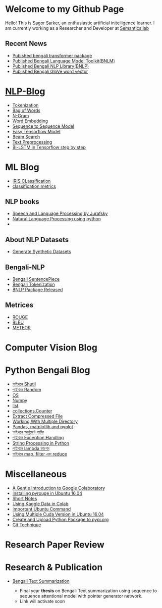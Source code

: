 # Welcome to my Github Page
Hello! This is [Sagor Sarker](https://www.linkedin.com/in/sagor-sarker/), an enthusiastic artificial initelligence learner.
I am currently working as a Researcher and Developer at [Semantics lab](http://semanticslab.net/)

## Recent News
* [Pubished bengali transformer package](https://github.com/sagorbrur/bntransformer)
* [Published Bengali Language Model Toolkit(BNLM)](https://github.com/sagorbrur/bnlm)
* [Published Bengali NLP Library(BNLP)](https://github.com/sagorbrur/bnlp)
* [Published Bengali GloVe word vector](https://github.com/sagorbrur/GloVe-Bengali)


# [NLP-Blog](https://sagorbrur.github.io/blog/)
* [Tokenization](tokenization.md)
* [Bag of Words](bow.md)
* [N-Gram](ngram.md)
* [Word Embedding](word-embedding.md)
* [Sequence to Sequence Model](seq2seq-model)
* [Easy Tensorflow Model](easy-tensorflow.md)
* [Beam Search](beamsearch.md)
* [Text Preprocessing](preprocessing/text_preprocessing.md)
* [Bi-LSTM in Tensorflow step by step](nlp_blog/tensorflow-bi-lstm.md)

# ML Blog
* [IRIS CLassification](ml_blog/classification/iris_classification.md)
* [classification metrics](ml_blog/metrics/classification_metrics.md)

## NLP books
* [Speech and Language Processing by Jurafsky](https://web.stanford.edu/~jurafsky/slp3/ed3book.pdf)
* [Natural Language Processing using python](https://www.nltk.org/book/)
* 

## About NLP Datasets
* [Generate Synthetic Datasets](https://github.com/sagorbrur/Data_Generation)

## Bengali-NLP
* [Bengali SentencePiece](bengali_nlp/bengali_sentencepiece.md)
* [Bengali Tokenization](bengali-tokenization.md)
* [BNLP Package Released](https://github.com/sagorbrur/bnlp)

## Metrices
* [ROUGE](rouge.md)
* [BLEU](bleu.md)
* [METEOR](meteor.md)


# Computer Vision Blog


# Python Bengali Blog
* [পাইথনে Shutil](python_bn/shutil.md)
* [পাইথনে Random](python_bn/random.md)
* [OS](python_bn/os_py.md)
* [Numpy](python_bn/numpy.md)
* [list](python_bn/list.md)
* [collections.Counter](python_bn/collections_Counter.md)
* [Extract Compressed File](python_bn/extracting_python.md)
* [Working With Multiple Directory](python_bn/working_with_directory.md)
* [Pandas, matplotlib and pyplot](python_bn/Pandas_and_matplotlib.md)
* [পাইথনে আর্গুমেন্ট পাসিং](python_bn/python_argparse.md)
* [পাইথনে Exception Handling](python_bn/exception_handling.md)
* [String Processing in Python](python_bn/string_processing.md)
* [পাইথনে lambda ফাংশন](python_bn/lambda.md)
* [পাইথনে map, filter এবং reduce](python_bn/python_map_filter_reduce.md)

# Miscellaneous
* [A Gentle Introduction to Google Colaboratory](miscellaneous/colab_intro.md)
* [Installing pyrouge in Ubuntu 16.04](install_rouge.md)
* [Short Notes](tools_short_note/library_short.md)
* [Using Kaggle Data in Colab](miscellaneous/kaggle_data_colab.md)
* [Important Ubuntu Command](miscellaneous/im_ubuntu_command.md)
* [Using Multiple Cuda Version in Ubuntu 16.04](miscellaneous/using_multiple_cuda_ubuntu.md)
* [Create and Upload Python Package to pypi.org](miscellaneous/upload_pypi_package.md)
* [Git Technique](git/technique.md)

# Research Paper Review


# Research & Publication
* [Bengali Text Summarization](#research-&-publication)

  - Final year **thesis** on Bengali Text summarization using sequence to sequence attentional model with pointer generator network.
  - Link will activate soon
  
